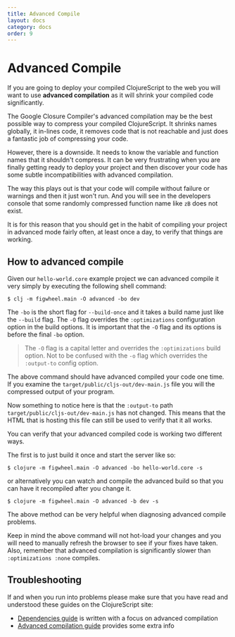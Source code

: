 ```yaml
---
title: Advanced Compile
layout: docs
category: docs
order: 9
---
```


# Advanced Compile

<div class="lead-in">If you are going to deploy your compiled
ClojureScript to the web you will want to use <strong>advanced
compilation</strong> as it will shrink your compiled code
significantly.</div>

The Google Closure Compiler's advanced compilation may be the best
possible way to compress your compiled ClojureScript. It shrinks names
globally, it in-lines code, it removes code that is not reachable and
just does a fantastic job of compressing your code.

However, there is a downside. It needs to know the variable and
function names that it shouldn't compress. It can be very frustrating
when you are finally getting ready to deploy your project and then
discover your code has some subtle incompatibilities with advanced
compilation.

The way this plays out is that your code will compile without failure
or warnings and then it just won't run. And you will see in the
developers console that some randomly compressed function name like
`zB` does not exist.

It is for this reason that you should get in the habit of compiling
your project in advanced mode fairly often, at least once a day, to
verify that things are working.

## How to advanced compile

Given our `hello-world.core` example project we can advanced compile
it very simply by executing the following shell command:

```shell
$ clj -m figwheel.main -O advanced -bo dev
```

The `-bo` is the short flag for `--build-once` and it takes a build
name just like the `--build` flag. The `-O` flag overrides the
`:optimizations` configuration option in the build options. It is
important that the `-O` flag and its options is before the final `-bo` option.

> The `-O` flag is a capital letter and overrides the `:optimizations`
> build option. Not to be confused with the `-o` flag which overrides
> the `:output-to` config option.

The above command should have advanced compiled your code one time. If
you examine the `target/public/cljs-out/dev-main.js` file you will the
compressed output of your program.

Now something to notice here is that the `:output-to` path
`target/public/cljs-out/dev-main.js` has not changed. This means that
the HTML that is hosting this file can still be used to verify that it
all works.

You can verify that your advanced compiled code is working two
different ways.

The first is to just build it once and start the server like so:

```shell
$ clojure -m figwheel.main -O advanced -bo hello-world.core -s
```

or alternatively you can watch and compile the advanced build so that
you can have it recompiled after you change it.

```shell
$ clojure -m figwheel.main -O advanced -b dev -s
```

The above method can be very helpful when diagnosing advanced
compile problems.

Keep in mind the above command will not hot-load your changes and you
will need to manually refresh the browser to see if your fixes have
taken. Also, remember that advanced compilation is significantly
slower than `:optimizations :none` compiles.

## Troubleshooting

If and when you run into problems please make sure that you have read
and understood these guides on the ClojureScript site:

* [Dependencies guide][dependencies-guide] is written with a focus on advanced compilation
* [Advanced compilation guide][advanced-guide] provides some extra info

[dependencies-guide]: https://clojurescript.org/reference/dependencies
[advanced-guide]: https://clojurescript.org/reference/advanced-compilation
